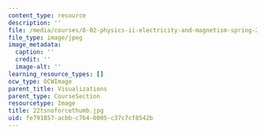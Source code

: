 ```yaml
---
content_type: resource
description: ''
file: /media/courses/8-02-physics-ii-electricity-and-magnetism-spring-2007/fe791857acbbc7b40005c37c7cf8542b_22tsnoforcethumb.jpg
file_type: image/jpeg
image_metadata:
  caption: ''
  credit: ''
  image-alt: ''
learning_resource_types: []
ocw_type: OCWImage
parent_title: Visualizations
parent_type: CourseSection
resourcetype: Image
title: 22tsnoforcethumb.jpg
uid: fe791857-acbb-c7b4-0005-c37c7cf8542b
---
```

